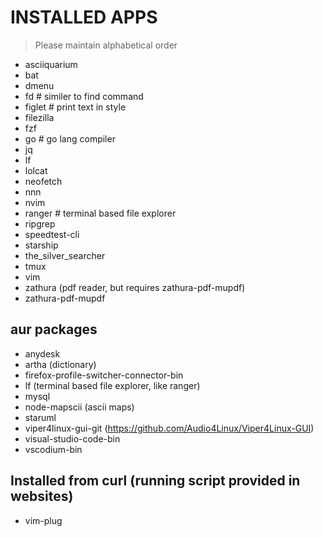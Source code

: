 # INSTALLED APPS

> Please maintain alphabetical order

- asciiquarium
- bat
- dmenu
- fd # similer to find command
- figlet # print text in style
- filezilla
- fzf
- go # go lang compiler
- jq
- lf
- lolcat
- neofetch
- nnn
- nvim
- ranger # terminal based file explorer
- ripgrep
- speedtest-cli
- starship
- the_silver_searcher
- tmux
- vim
- zathura (pdf reader, but requires zathura-pdf-mupdf)
- zathura-pdf-mupdf

## aur packages

- anydesk
- artha (dictionary)
- firefox-profile-switcher-connector-bin
- lf (terminal based file explorer, like ranger)
- mysql
- node-mapscii (ascii maps)
- staruml
- viper4linux-gui-git (https://github.com/Audio4Linux/Viper4Linux-GUI)
- visual-studio-code-bin
- vscodium-bin

## Installed from curl (running script provided in websites)

- vim-plug


